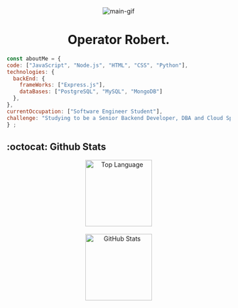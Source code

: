 <!-- Rxyhn's Aesthetic GitHub Profile -->
<div align="justify">

  <!-- Profile -->
  <div align="center">
    <img alt='main-gif' src='https://github.com/juniorrestituyo/juniorrestituyo/blob/main/gif/the_matrix.gif'>
  </div>
  
  <div align="center">
    <h1>Operator Robert.</h1>
  </div>
  
<!--   <p align="center">
    <samp>
      <b>
        Operator Robert.
      </b>
        <br>
        <image src="https://readme-typing-svg.herokuapp.com?font=Iosevka&size=16&color=6791c9&center=true&width=400&height=45&lines=I'm+Robert%2C+a+Software+Engineer+Student">
      <br>
    </samp>
  </p> -->
  <!-- About me -->
<!--   ## :bust_in_silhouette: About Me
  
  Software Engineer Student -->
    
  <!-- Technologies -->
<!--   ## :floppy_disk: Technologies
  ### Languages
  <p>
      <img src="https://img.shields.io/badge/-Python-181717?style=flat-square&logo=python" alt="python" height="50px"/>
      <img src="https://img.shields.io/badge/-Django-181717?style=flat-square&logo=django" alt="django" height="50px"/>
      <img src="https://img.shields.io/badge/-JavaScript-181717?style=flat-square&logo=JavaScript" alt="javascript" height="50px"/>
      <img src="https://img.shields.io/badge/-Node.JS-181717?style=flat-square&logo=node.js" alt="nodejs" height="50px"/>
      <img src="https://img.shields.io/badge/-Express-181717?style=flat-square&logo=express" alt="express" height="50px"/>
      <img src="https://img.shields.io/badge/-MongoDB-181717?style=flat-square&logo=mongodb" alt="mongodb" height="50px"/>
      <img src="https://img.shields.io/badge/-MySQL-181717?style=flat-square&logo=mysql" alt="mysql" height="50px"/>
      <img src="https://img.shields.io/badge/-HTML-181717?style=flat-square&logo=html5" alt="html" height="50px"/>
      <img src="https://img.shields.io/badge/-CSS-181717?style=flat-square&logo=css3" alt="css" height="50px"/>
      <img src="https://img.shields.io/badge/-GitHub-181717?style=flat-square&logo=github" alt="github" height="50px"/>
      <img src="https://img.shields.io/badge/-Git-181717?style=flat-square&logo=git" alt="git" height="50px"/>
      <img src="https://img.shields.io/badge/-Linux-181717?style=flat-square&logo=linux" alt="linux" height="50px"/>
      <img src="https://img.shields.io/badge/-Bash-181717?style=flat-square&logo=shell" alt="bash" height="50px"/>     
  </p> -->
  
  ``` js
  const aboutMe = {
  code: ["JavaScript", "Node.js", "HTML", "CSS", "Python"],
  technologies: {
    backEnd: {
      frameWorks: ["Express.js"],
      dataBases: ["PostgreSQL", "MySQL", "MongoDB"]
    },
  },
  currentOccupation: ["Software Engineer Student"],
  challenge: "Studying to be a Senior Backend Developer, DBA and Cloud Specialist",
} ;
  ```

  <!-- Github Stats -->
  
  ## :octocat: Github Stats
  <div align="center">
    <a href="#"><img height="150px" align="center" alt="Top Language" src="https://github-readme-stats.vercel.app/api/top-langs/?username=juniorrestituyo&layout=compact&line_height=21&hide_border=true&theme=dark"/></a></td>
  </div>

  <br>

  <div align="center">
    <a href="#"><img height="150px" align="center" alt="GitHub Stats" src="https://github-readme-stats.vercel.app/api?username=juniorrestituyo&count_private=true&show_icons=true&include_all_commits=true&line_height=21&hide_border=true&theme=dark"/></a>
  </div>

</div>

